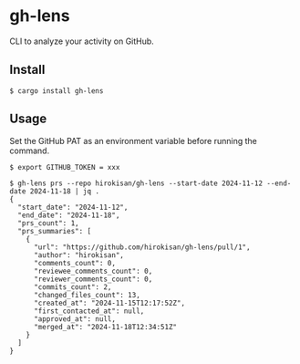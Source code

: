 # gh-lens

CLI to analyze your activity on GitHub.

## Install

```console
$ cargo install gh-lens
```

## Usage

Set the GitHub PAT as an environment variable before running the command.

```console
$ export GITHUB_TOKEN = xxx
```

```console
$ gh-lens prs --repo hirokisan/gh-lens --start-date 2024-11-12 --end-date 2024-11-18 | jq .
{
  "start_date": "2024-11-12",
  "end_date": "2024-11-18",
  "prs_count": 1,
  "prs_summaries": [
    {
      "url": "https://github.com/hirokisan/gh-lens/pull/1",
      "author": "hirokisan",
      "comments_count": 0,
      "reviewee_comments_count": 0,
      "reviewer_comments_count": 0,
      "commits_count": 2,
      "changed_files_count": 13,
      "created_at": "2024-11-15T12:17:52Z",
      "first_contacted_at": null,
      "approved_at": null,
      "merged_at": "2024-11-18T12:34:51Z"
    }
  ]
}
```

